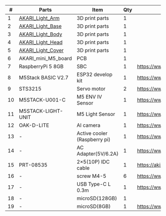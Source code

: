 | # | Parts | Item | Qty | Link |
| ---- | ---- | ---- | ---- | ---- |
| 1 | [AKARI_Light_Arm](AKARI_Light_Arm.stl) |3D print parts|1| |
| 2 | [AKARI_Light_Base](AKARI_Light_Base.stl) |3D print parts|1| |
| 3 | [AKARI_Light_Body](AKARI_Light_Body.stl) |3D print parts|1| |
| 4 | [AKARI_Light_Head](AKARI_Light_Head.stl) |3D print parts|1| |
| 5 | [AKARI_Light_Cover](AKARI_Light_Cover.stl) |3D print parts|1| |
| 6 | AKARI_mini_M5_board | PCB|1| |
| 7 | RaspberryPi 5 8GB | SBC |1| https://www.marutsu.co.jp/pc/i/46415211/ |
| 8 | M5Stack BASIC V2.7 | ESP32 develop kit|1| https://www.marutsu.co.jp/pc/i/2733151/ |
| 9 | STS3215 | Servo motor|2| https://www.marutsu.co.jp/pc/i/2349133/ |
| 10 | M5STACK-U001-C | M5 ENV IV Sensor|1| https://www.marutsu.co.jp/pc/i/2764443/ |
| 11 | M5STACK-LIGHT-UNIT | M5 Light Sensor|1| https://www.marutsu.co.jp/pc/i/1526328/ |
| 12 | OAK-D-LITE |AI camera |1| https://www.marutsu.co.jp/pc/i/2235787/ |
| 13 | - | Active cooler (Raspberry pi)|1| https://www.marutsu.co.jp/pc/i/2782705/ |
| 14 | - | AC Adapter(5V/6.2A) |1| https://www.marutsu.co.jp/pc/i/2775202/ |
| 15 | PRT-08535 | 2×5(10P) IDC cable|1| https://akizukidenshi.com/catalog/g/g103796/ |
| 16 | - | screw M4-5|6| https://www.amazon.co.jp/dp/B07MZQTTTV |
| 17 | - | USB Type-C L 0.3m|1| https://www.amazon.co.jp/dp/B097PJLG39 |
| 18 | - | microSD(128GB) |1|  | https://www.amazon.co.jp/dp/B0CH2X5LBX |
| 19 | - | microSD(8GB) |1| https://www.amazon.co.jp/dp/B00VQOEWYO |
